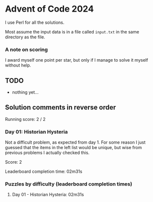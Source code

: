 # Advent of Code 2024

I use Perl for all the solutions.

Most assume the input data is in a file called `input.txt` in the same
directory as the file.

### A note on scoring

I award myself one point per star, but only if I manage to solve it myself without help. 

## TODO

- nothing yet...

## Solution comments in reverse order

Running score: 2 / 2

### Day 01: Historian Hysteria

Not a difficult problem, as expected from day 1. For some reason I just guessed that the items in the left list would be unique, but wise from previous problems I actually checked this. 

Score: 2

Leaderboard completion time: 02m31s

### Puzzles by difficulty  (leaderboard completion times)

1. Day 01 - Historian Hysteria: 02m31s

